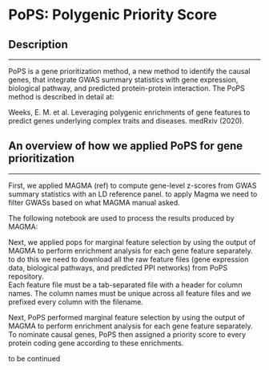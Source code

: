 # PoPS: Polygenic Priority Score 

## Description
* * *
PoPS is a gene prioritization method, a new method to identify the causal genes, that integrate GWAS summary statistics with gene expression, biological pathway, and predicted protein-protein interaction.
The PoPS method is described in detail at: 

Weeks, E. M. et al. Leveraging polygenic enrichments of gene features to predict genes underlying complex traits and diseases. medRxiv (2020).



## An overview of how we applied PoPS for gene prioritization
* * *
First, we applied MAGMA (ref) to compute gene-level z-scores from GWAS summary statistics with an LD reference panel. 
to apply Magma we need to filter GWASs based on what MAGMA manual asked. 

The following notebook are used to process the results produced by MAGMA:


Next, we applied pops for marginal feature selection by using the output of MAGMA to perform enrichment analysis for each gene feature separately.
to do this we need to download all the raw feature files (gene expression data, biological 
pathways, and predicted PPI networks) from PoPS repository.  
Each feature file must be a tab-separated file with a header for column names. 
The column names must be unique across all feature files and we prefixed every column with the filename.
 
Next, PoPS performed marginal feature selection by using the output of MAGMA to perform enrichment analysis for each gene feature separately. 
To nominate causal genes, PoPS then assigned a priority score to every protein coding gene according to these enrichments. 



   to be continued



